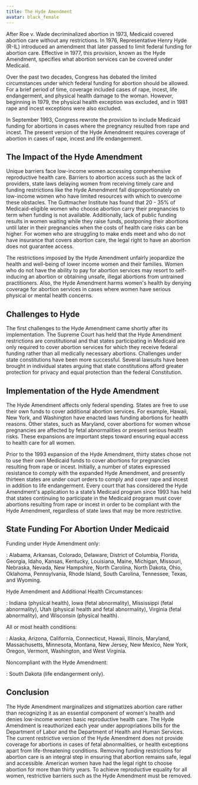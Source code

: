 ```yaml
---
title: The Hyde Amendment
avatar: black_female
---
```


After Roe v. Wade decriminalized abortion in 1973, Medicaid covered
abortion care without any restrictions.  In 1976, Representative Henry
Hyde (R-IL) introduced an amendment that later passed to limit federal
funding for abortion care.  Effective in 1977, this provision, known as
the Hyde Amendment, specifies what abortion services can be covered
under Medicaid.

Over the past two decades, Congress has debated the limited
circumstances under which federal funding for abortion should be
allowed.  For a brief period of time, coverage included cases of rape,
incest, life endangerment, and physical health damage to the woman.
However, beginning in 1979, the physical health exception was excluded,
and in 1981 rape and incest exceptions were also excluded.

In September 1993, Congress rewrote the provision to include Medicaid
funding for abortions in cases where the pregnancy resulted from rape
and incest.  The present version of the Hyde Amendment requires coverage
of abortion in cases of rape, incest and life endangerment.

The Impact of the Hyde Amendment
--------------------------------

Unique barriers face low-income women accessing comprehensive
reproductive health care.  Barriers to abortion access such as the lack
of providers, state laws delaying women from receiving timely care and
funding restrictions like the Hyde Amendment fall disproportionately on
low-income women who have limited resources with which to overcome
these obstacles.  The Guttmacher Institute has found that 20 - 35% of
Medicaid-eligible women who choose abortion carry their pregnancies to
term when funding is not available.  Additionally, lack of public
funding results in women waiting while they raise funds, postponing
their abortions until later in their pregnancies when the costs of
health care risks can be higher.  For women who are struggling to make
ends meet and who do not have insurance that covers abortion care, the
legal right to have an abortion does not guarantee access.

The restrictions imposed by the Hyde Amendment unfairly jeopardize the
health and well-being of lower income women and their families.  Women
who do not have the ability to pay for abortion services may resort to
self-inducing an abortion or obtaining unsafe, illegal abortions from
untrained practitioners.  Also, the Hyde Amendment harms women's health
by denying coverage for abortion services in cases where women have
serious physical or mental health concerns.

Challenges to Hyde
------------------

The first challenges to the Hyde Amendment came shortly after its
implementation.  The Supreme Court has held that the Hyde Amendment
restrictions are constitutional and that states participating in
Medicaid are only required to cover abortion services for which they
receive federal funding rather than all medically necessary abortions.
Challenges under state constitutions have been more successful.  Several
lawsuits have been brought in individual states arguing that state
constitutions afford greater protection for privacy and equal protection
than the federal Constitution.

Implementation of the Hyde Amendment
------------------------------------

The Hyde Amendment affects only federal spending.  States are free to
use their own funds to cover additional abortion services.  For example,
Hawaii, New York, and Washington have enacted laws funding abortions for
health reasons.  Other states, such as Maryland, cover abortions for
women whose pregnancies are affected by fetal abnormalities or present
serious health risks.  These expansions are important steps toward
ensuring equal access to health care for all women.

Prior to the 1993 expansion of the Hyde Amendment, thirty states chose
not to use their own Medicaid funds to cover abortions for pregnancies
resulting from rape or incest.  Initially, a number of states expressed
resistance to comply with the expanded Hyde Amendment, and presently
thirteen states are under court orders to comply and cover rape and
incest in addition to life endangerment.  Every court that has
considered the Hyde Amendment's application to a state’s Medicaid
program since 1993 has held that states continuing to participate in the
Medicaid program must cover abortions resulting from rape or incest in
order to be compliant with the Hyde Amendment, regardless of state laws
that may be more restrictive.

State Funding For Abortion Under Medicaid
-----------------------------------------

Funding under Hyde Amendment only:

: Alabama, Arkansas, Colorado, Delaware, District of Columbia, Florida,
Georgia, Idaho, Kansas, Kentucky, Louisiana, Maine, Michigan,
Missouri, Nebraska, Nevada, New Hampshire, North Carolina, North
Dakota, Ohio, Oklahoma, Pennsylvania, Rhode Island, South Carolina,
Tennessee, Texas, and Wyoming.

Hyde Amendment and Additional Health Circumstances:

: Indiana (physical health), Iowa (fetal abnormality), Mississippi
(fetal abnormality), Utah (physical health and fetal abnormality),
Virginia (fetal abnormality), and Wisconsin (physical health).

All or most health conditions:

: Alaska, Arizona, California, Connecticut, Hawaii, Illinois, Maryland,
Massachusetts, Minnesota, Montana, New Jersey, New Mexico, New York,
Oregon, Vermont, Washington, and West Virginia.

Noncompliant with the Hyde Amendment:

: South Dakota (life endangerment only).

Conclusion
----------

The Hyde Amendment marginalizes and stigmatizes abortion care rather
than recognizing it as an essential component of women's health and
denies low-income women basic reproductive health care.  The Hyde
Amendment is reauthorized each year under appropriations bills for the
Department of Labor and the Department of Health and Human Services.
The current restrictive version of the Hyde Amendment does not provide
coverage for abortions in cases of fetal abnormalities, or health
exceptions apart from life-threatening conditions.  Removing funding
restrictions for abortion care is an integral step in ensuring that
abortion remains safe, legal and accessible.  American women have had
the legal right to choose abortion for more than thirty years.  To
achieve reproductive equality for all women, restrictive barriers such
as the Hyde Amendment must be removed.

